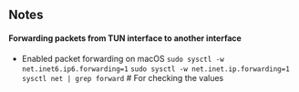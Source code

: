 ## Notes

#### Forwarding packets from TUN interface to another interface
- Enabled packet forwarding on macOS
	`sudo sysctl -w net.inet6.ip6.forwarding=1`
	`sudo sysctl -w net.inet.ip.forwarding=1`
	`sysctl net | grep forward` # For checking the values
